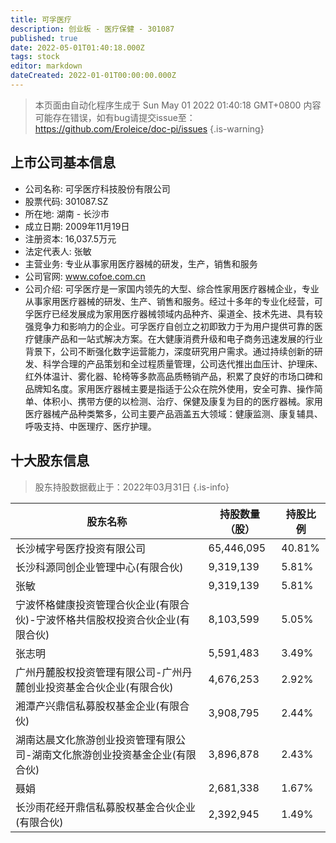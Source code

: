 ```yaml
---
title: 可孚医疗
description: 创业板 - 医疗保健 - 301087
published: true
date: 2022-05-01T01:40:18.000Z
tags: stock
editor: markdown
dateCreated: 2022-01-01T00:00:00.000Z
---
```


> 本页面由自动化程序生成于 Sun May 01 2022 01:40:18 GMT+0800
> 内容可能存在错误，如有bug请提交issue至：https://github.com/Eroleice/doc-pi/issues
{.is-warning}

## 上市公司基本信息
- 公司名称: 可孚医疗科技股份有限公司
- 股票代码: 301087.SZ
- 所在地: 湖南 - 长沙市
- 成立日期: 2009年11月19日
- 注册资本: 16,037.5万元
- 法定代表人: 张敏
- 主营业务: 专业从事家用医疗器械的研发，生产，销售和服务
- 公司官网: www.cofoe.com.cn
- 公司介绍: 可孚医疗是一家国内领先的大型、综合性家用医疗器械企业，专业从事家用医疗器械的研发、生产、销售和服务。经过十多年的专业化经营，可孚医疗已经发展成为家用医疗器械领域内品种齐、渠道全、技术先进、具有较强竞争力和影响力的企业。可孚医疗自创立之初即致力于为用户提供可靠的医疗健康产品和一站式解决方案。在大健康消费升级和电子商务迅速发展的行业背景下，公司不断强化数字运营能力，深度研究用户需求。通过持续创新的研发、科学合理的产品策划和全过程质量管理，公司迭代推出血压计、护理床、红外体温计、雾化器、轮椅等多款高品质畅销产品，积累了良好的市场口碑和品牌知名度。家用医疗器械主要是指适于公众在院外使用，安全可靠、操作简单、体积小、携带方便的以检测、治疗、保健及康复为目的的医疗器械。家用医疗器械产品种类繁多，公司主要产品涵盖五大领域：健康监测、康复辅具、呼吸支持、中医理疗、医疗护理。


## 十大股东信息
> 股东持股数据截止于：2022年03月31日
{.is-info}

| 股东名称 | 持股数量（股） | 持股比例 |
| --- | --- | --- |
| 长沙械字号医疗投资有限公司 | 65,446,095 | 40.81% |
| 长沙科源同创企业管理中心(有限合伙) | 9,319,139 | 5.81% |
| 张敏 | 9,319,139 | 5.81% |
| 宁波怀格健康投资管理合伙企业(有限合伙)-宁波怀格共信股权投资合伙企业(有限合伙) | 8,103,599 | 5.05% |
| 张志明 | 5,591,483 | 3.49% |
| 广州丹麓股权投资管理有限公司-广州丹麓创业投资基金合伙企业(有限合伙) | 4,676,253 | 2.92% |
| 湘潭产兴鼎信私募股权基金企业(有限合伙) | 3,908,795 | 2.44% |
| 湖南达晨文化旅游创业投资管理有限公司-湖南文化旅游创业投资基金企业(有限合伙) | 3,896,878 | 2.43% |
| 聂娟 | 2,681,338 | 1.67% |
| 长沙雨花经开鼎信私募股权基金合伙企业(有限合伙) | 2,392,945 | 1.49% |




